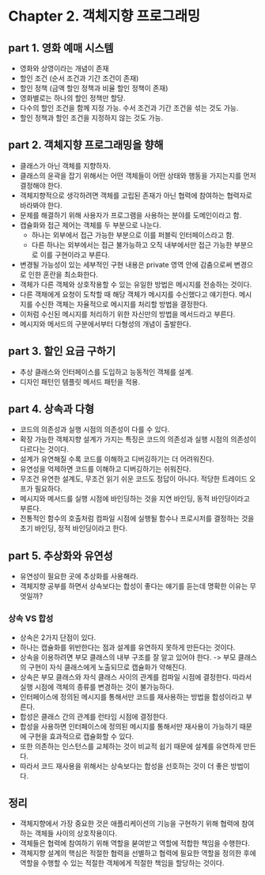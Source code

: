 # Chapter 2. 객체지향 프로그래밍

## part 1. 영화 예매 시스템
* 영화와 상영이라는 개념이 존재
* 할인 조건 (순서 조건과 기간 조건이 존재)
* 할인 정책 (금액 할인 정책과 비율 할인 정책이 존재)
* 영화별로는 하나의 할인 정책만 할당.
* 다수의 할인 조건을 함께 지정 가능. 수서 조건과 기간 조건을 섞는 것도 가능.
* 할인 정책과 할인 조건을 지정하지 않는 것도 가능.

## part 2. 객체지향 프로그래밍을 향해
* 클래스가 아닌 객체를 지향하자.
* 클래스의 윤곽을 잡기 위해서는 어떤 객체들이 어떤 상태와 행동을 가지는지를 먼저 결정해야 한다.
* 객체지향적으로 생각하려면 객체를 고립된 존재가 아닌 협력에 참여하는 협력자로 바라봐야 한다.
* 문제를 해결하기 위해 사용자가 프로그램을 사용하는 분야를 도메인이라고 함.
* 캡슐화와 접근 제어는 객체를 두 부분으로 나눈다.
  * 하나는 외부에서 접근 가능한 부분으로 이를 퍼블릭 인터페이스라고 함.
  * 다른 하나는 외부에서는 접근 불가능하고 오직 내부에서만 접근 가능한 부분으로 이를 구현이라고 부른다.
* 변경될 가능성이 있는 세부적인 구현 내용은 private 영역 안에 감춤으로써 변경으로 인한 혼란을 최소화한다.
* 객체가 다른 객체와 상호작용할 수 있는 유일한 방법은 메시지를 전송하는 것이다.
* 다른 객채에게 요청이 도착할 때 해당 객체가 메시지를 수신했다고 얘기한다. 메시지를 수신한 객체는 자율적으로 메시지를 처리할 방법을 결정한다.
* 이처럼 수신된 메시지를 처리하기 위한  자신만의 방법을 메서드라고 부른다.
* 메시지와 메서드의 구분에서부터 다형성의 개념이 출발한다.

## part 3. 할인 요금 구하기
* 추상 클래스와 인터페이스를 도입하고 능동적인 객체를 설계.
* 디자인 패턴인 템플릿 메서드 패턴을 적용.

## part 4. 상속과 다형
* 코드의 의존성과 실행 시점의 의존성이 다를 수 있다.
* 확장 가능한 객체지향 설계가 가지는 특징은 코드의 의존성과 실행 시점의 의존성이 다르다는 것이다.
* 설계가 유연해질 수록 코드를 이해하고 디버깅하기는 더 어려워진다.
* 유연성을 억제하면 코드를 이해하고 디버깅하기는 쉬워진다.
* 무조건 유연한 설계도, 무조건 읽기 쉬운 코드도 정답이 아니다. 적당한 트레이드 오프가 필요하다.
* 메시지와 메서드를 실행 시점에 바인딩하는 것을 지연 바인딩, 동적 바인딩이라고 부른다.
* 전통적인 함수의 호출처럼 컴파일 시점에 실행될 함수나 프로시저를 결정하는 것을 초기 바인딩, 정적 바인딩이라고 한다.

## part 5. 추상화와 유연성
* 유연성이 필요한 곳에 추상화를 사용해라.
* 객체지향 공부를 하면서 상속보다는 합성이 좋다는 얘기를 듣는데 명확한 이유는 무엇일까?

### 상속 VS 합성
* 상속은 2가지 단점이 있다.
* 하나는 캡슐화를 위반한다는 점과 설계를 유연하지 못하게 만든다는 것이다.
* 상속을 이용하려면 부모 클래스의 내부 구조를 잘 알고 있어야 한다. -> 부모 클래스의 구현이 자식 클래스에게 노출되므로 캡슐화가 약해진다.
* 상속은 부모 클래스와 자식 클래스 사이의 관계를 컴파일 시점에 결정한다. 따라서 실행 시점에 객체의 종류를 변경하는 것이 불가능하다.
* 인터페이스에 정의된 메시지를 통해서만 코드를 재사용하는 방법을 합성이라고 부른다.
* 합성은 클래스 간의 관계를 런타임 시점에 결정한다.
* 합성을 사용하면 인터페이스에 정의된 메시지를 통해서만 재사용이 가능하기 때문에 구현을 효과적으로 캡슐화할 수 있다.
* 또한 의존하는 인스턴스를 교체하는 것이 비교적 쉽기 때문에 설계를 유연하게 만든다.
* 따라서 코드 재사용을 위해서는 상속보다는 합성을 선호하는 것이 더 좋은 방법이다.

## 정리
* 객체지향에서 가장 중요한 것은 애플리케이션의 기능을 구현하기 위해 협력에 참여하는 객체들 사이의 상호작용이다.
* 객체들은 협력에 참여하기 위해 역할을 붇여받고 역할에 적합한 책임을 수행한다.
* 객체지향 설계의 핵심은 적절한 협력을 선별하고 협력에 필요한 역할을 정의한 후에 역할을 수행할 수 있는 적절한 객체에게 적절한 책임을 할당하는 것이다.

